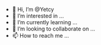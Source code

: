 - 👋 Hi, I’m @Yetcy
- 👀 I’m interested in ...
- 🌱 I’m currently learning ...
- 💞️ I’m looking to collaborate on ...
- 📫 How to reach me ...

<!---
Yetcy/Yetcy is a ✨ special ✨ repository because its `README.md` (this file) appears on your GitHub profile.
You can click the Preview link to take a look at your changes.
--->
